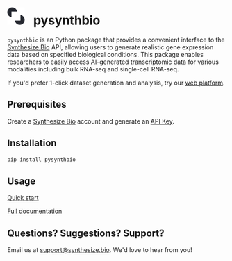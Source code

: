 # <img src="assets/logomark.png" style="width: 40px;" alt="Logomark"> &nbsp; pysynthbio

`pysynthbio` is an Python package that provides a convenient interface to the [Synthesize Bio](https://www.synthesize.bio/) API, allowing users to generate realistic gene expression data based on specified biological conditions. This package enables researchers to easily access AI-generated transcriptomic data for various modalities including bulk RNA-seq and single-cell RNA-seq.

If you'd prefer 1-click dataset generation and analysis, try our [web platform](https://app.synthesize.bio/datasets/).

## Prerequisites

Create a [Synthesize Bio](https://app.synthesize.bio/) account and generate an [API Key](https://app.synthesize.bio/account/api-key).

## Installation

```
pip install pysynthbio
```

## Usage

[Quick start](https://synthesizebio.github.io/pysynthbio/usage/quickstart.html)

[Full documentation](https://synthesizebio.github.io/pysynthbio/)

## Questions? Suggestions? Support?

Email us at [support@synthesize.bio](mailto:support@synthesize.bio). We'd love to hear from you!
